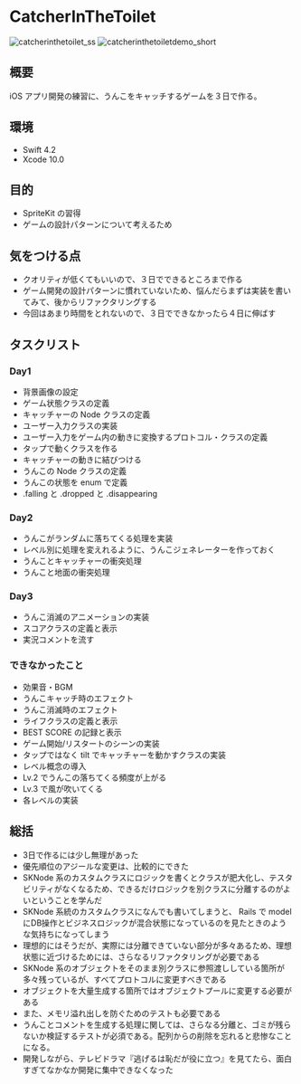 # CatcherInTheToilet

![catcherinthetoilet_ss](https://user-images.githubusercontent.com/43261614/46394829-4929e580-c725-11e8-9343-af25e413daf8.png) ![catcherinthetoiletdemo_short](https://user-images.githubusercontent.com/43261614/46394752-0536e080-c725-11e8-922e-e9d67cf3f46c.gif)

## 概要
iOS アプリ開発の練習に、うんこをキャッチするゲームを３日で作る。

## 環境
- Swift 4.2
- Xcode 10.0

## 目的
- SpriteKit の習得
- ゲームの設計パターンについて考えるため

## 気をつける点
- クオリティが低くてもいいので、３日でできるところまで作る
- ゲーム開発の設計パターンに慣れていないため、悩んだらまずは実装を書いてみて、後からリファクタリングする
- 今回はあまり時間をとれないので、３日でできなかったら４日に伸ばす

## タスクリスト
### Day1
- 背景画像の設定
- ゲーム状態クラスの定義
- キャッチャーの Node クラスの定義
- ユーザー入力クラスの実装
- ユーザー入力をゲーム内の動きに変換するプロトコル・クラスの定義
- タップで動くクラスを作る
- キャッチャーの動きに結びつける
- うんこの Node クラスの定義
- うんこの状態を enum で定義
- .falling と .dropped と .disappearing

### Day2
- うんこがランダムに落ちてくる処理を実装
- レベル別に処理を変えれるように、うんこジェネレーターを作っておく
- うんことキャッチャーの衝突処理
- うんこと地面の衝突処理

### Day3
- うんこ消滅のアニメーションの実装
- スコアクラスの定義と表示
- 実況コメントを流す

### できなかったこと
- 効果音・BGM
- うんこキャッチ時のエフェクト
- うんこ消滅時のエフェクト
- ライフクラスの定義と表示
- BEST SCORE の記録と表示
- ゲーム開始/リスタートのシーンの実装
- タップではなく tilt でキャッチャーを動かすクラスの実装
- レベル概念の導入
- Lv.2 でうんこの落ちてくる頻度が上がる
- Lv.3 で風が吹いてくる
- 各レベルの実装

## 総括
- 3日で作るには少し無理があった
- 優先順位のアジールな変更は、比較的にできた
- SKNode 系のカスタムクラスにロジックを書くとクラスが肥大化し、テスタビリティがなくなるため、できるだけロジックを別クラスに分離するのがよいということを学んだ
- SKNode 系統のカスタムクラスになんでも書いてしまうと、 Rails で model にDB操作とビジネスロジックが混合状態になっているのを見たときのような気持ちになってしまう
- 理想的にはそうだが、実際には分離できていない部分が多々あるため、理想状態に近づけるためには、さらなるリファクタリングが必要である
- SKNode 系のオブジェクトをそのまま別クラスに参照渡ししている箇所が多々残っているが、すべてプロトコルに変更すべきである
- オブジェクトを大量生成する箇所ではオブジェクトプールに変更する必要がある
- また、メモリ溢れ出しを防ぐためのテストも必要である
- うんことコメントを生成する処理に関しては、さらなる分離と、ゴミが残らないか検証するテストが必須である。配列からの削除を忘れると悲惨なことになる。
- 開発しながら、テレビドラマ『逃げるは恥だが役に立つ』を見てたら、面白すぎてなかなか開発に集中できなくなった
